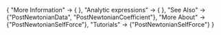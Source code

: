 {
  "More Information" -> {
  },
  "Analytic expressions" -> {
    },
  "See Also" -> {"PostNewtonianData", "PostNewtonianCoefficient"},
  "More About" -> {"PostNewtonianSelfForce"},
  "Tutorials" -> {"PostNewtonianSelfForce"}
}